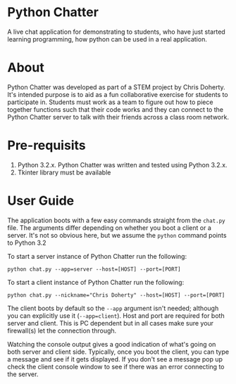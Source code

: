 # Python Chatter 
A live chat application for demonstrating to students, who have just started learning programming, how python can be used in a real application.

# About #
Python Chatter was developed as part of a STEM project by Chris Doherty. It's intended purpose is to aid as a fun collaborative exercise for students to participate in. Students must work as a team to figure out how to piece together functions such that their code works and they can connect to the Python Chatter server to talk with their friends across a class room network. 

# Pre-requisits 
1. Python 3.2.x. Python Chatter was written and tested using Python 3.2.x. 
1. Tkinter library must be available

# User Guide
The application boots with a few easy commands straight from the `chat.py` file. The arguments differ depending on whether you boot a client or a server. It's not so obvious here, but we assume the `python` command points to Python 3.2

To start a server instance of Python Chatter run the following:

`python chat.py --app=server --host=[HOST] --port=[PORT]`

To start a client instance of Python Chatter run the following:

`python chat.py --nickname="Chris Doherty" --host=[HOST] --port=[PORT]`


The client boots by default so the `--app` argument isn't needed; although you can explicitly use it (`--app=client`). Host and port are required for both server and client. This is PC dependent but in all cases make sure your firewall(s) let the connection through.

Watching the console output gives a good indication of what's going on both server and client side. Typically, once you boot the client, you can type a message and see if it gets displayed. If you don't see a message pop up check the client console window to see if there was an error connecting to the server. 
